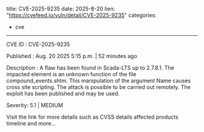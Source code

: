  
title: CVE-2025-9235
date: 2025-8-20
lien: "https://cvefeed.io/vuln/detail/CVE-2025-9235"
categories:
  - cve
---

CVE ID : CVE-2025-9235

Published :  Aug. 20
2025
5:15 p.m. | 52 minutes ago

Description : A flaw has been found in Scada-LTS up to 2.7.8.1. The impacted element is an unknown function of the file compound_events.shtm. This manipulation of the argument Name causes cross site scripting. The attack is possible to be carried out remotely. The exploit has been published and may be used.

Severity: 5.1 | MEDIUM

Visit the link for more details
such as CVSS details
affected products
timeline
and more...
